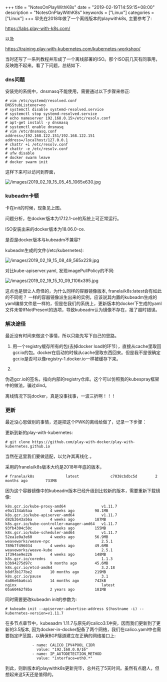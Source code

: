 +++
title = "NotesOnPlayWithK8s"
date = "2019-02-19T14:59:15+08:00"
description = "NotesOnPlayWithK8s"
keywords = ["Linux"]
categories = ["Linux"]
+++
早先在2018年做了一个离线版本的playwithk8s, 主要参考了:    

https://labs.play-with-k8s.com/   

以及    

https://training.play-with-kubernetes.com/kubernetes-workshop/    

当时还写了一系列教程并形成了一个离线部署的ISO。那个ISO前几天有同事用，反映跑不起来。看了下问题，总结如下.    

### dns问题
安装完的系统中，dnsmasq不能使用，需要通过以下步骤来修正:    

```
# vim /etc/systemd/resolved.conf
DNSStubListener=no
# systemctl disable systemd-resolved.service
# systemctl stop systemd-resolved.service
# echo nameserver 192.168.0.15>/etc/resolv.conf
# apt-get install -y dnsmasq
# systemctl enable dnsmasq
# vim /etc/dnsmasq.conf
address=/192.168.122.151/192.168.122.151
address=/localhost/127.0.0.1
# chattr +i /etc/resolv.conf
# chattr -e /etc/resolv.conf
# ufw disable
# docker swarm leave
# docker swarm init
```
这样下来可以访问到界面，    

![/images/2019_02_19_15_05_45_1065x630.jpg](/images/2019_02_19_15_05_45_1065x630.jpg)

### kubeadm卡顿
卡在init的时候，现象见上图。   

问题分析，在docker版本为17.12.1-ce的系统上可正常运行。     

ISO安装出来的docker版本为18.06.0-ce.    

是否是docker版本与kubeadm不兼容?    

kubeadm生成的文件(/etc/kubernetes):     

![/images/2019_02_19_15_08_49_565x229.jpg](/images/2019_02_19_15_08_49_565x229.jpg)


对比kube-apiserver.yaml, 发现imagePullPolicy的不同:    

![/images/2019_02_19_15_10_09_1106x395.jpg](/images/2019_02_19_15_10_09_1106x395.jpg)

这点也是很让人奇怪的，为什么同样的容器镜像版本,
franela/k8s:latest会有如此的不同呢？
一样的容器镜像派生出来的实例，应该说其内置的kubeadm生成的yaml编排文件是一样的，但是在我们的系统上，更新版本的docker下生成的yaml文件未带IfNotPresent的选项，导致kubeadm认为镜像不存在，报了超时错误。     


### 解决途径
最近没有时间来做这个事情，所以只能先写下自己的思路。    

1. 用一个registry缓存所有的包(去掉docker
   load的环节），直接从cache里取回gcr.io的包。docker在启动的时候从cache里取东西回来。但是我不是很确定gcr.io是否可以像registry-1.docker.io一样被缓存下来。    

2.
伪造gcr.io的签名，指向内部的registry仓库。这个可以仿照我的kubespray框架中的做法，骗过dind。    


离线情况下玩docker，真是没事找事，一波三折啊！！！     

### 更新
最近没心思做别的事情，还是把这个PWK的离线给做了，记录一下步骤：    

更新到新的play-with-kubernetes:    

```
# git clone https://github.com/play-with-docker/play-with-kubernetes.github.io
```
当然在这里我们要做适配，以允许其离线化 。    

采用的franela/k8s版本大约是2018年年底的版本，    

```
# franela/k8s              latest              c7038cbdbc5d        2 months ago        733MB
```
因为这个容器镜像中的kubeadm版本已经升级到比较新的版本，需要重新下载镜像:    

```
k8s.gcr.io/kube-proxy-amd64                v1.11.7             e9a1134ab5aa        4 weeks ago         98.1MB
k8s.gcr.io/kube-apiserver-amd64            v1.11.7             d82b2643a56a        4 weeks ago         187MB
k8s.gcr.io/kube-controller-manager-amd64   v1.11.7             93fb4304c50c        4 weeks ago         155MB
k8s.gcr.io/kube-scheduler-amd64            v1.11.7             52ea1e0a3e60        4 weeks ago         56.9MB
weaveworks/weave-npc                       2.5.1               789b7f496034        4 weeks ago         49.6MB
weaveworks/weave-kube                      2.5.1               1f394ae9e226        4 weeks ago         148MB
k8s.gcr.io/coredns                         1.1.3               b3b94275d97c        9 months ago        45.6MB
k8s.gcr.io/etcd-amd64                      3.2.18              b8df3b177be2        10 months ago       219MB
k8s.gcr.io/pause                           3.1                 da86e6ba6ca1        14 months ago       742kB
nginx                                      latest              05a60462f8ba        2 years ago         181MB
```
同时需要更改kubeadm init的参数为:    

```
# kubeadm init --apiserver-advertise-address $(hostname -i) --kubernetes-version=v1.11.7
```
在多节点章节中，kubeaadm
1.11.7与原先的calico3.1冲突，因而我们更新到了更新的3.5版本,
因为docker-in-docker配备了两个网络，我们在calico.yaml中也需要指定IP范围，以确保BGP隧道建立在正确的网络接口上:   

```
            - name: CALICO_IPV4POOL_CIDR
              value: "192.168.0.0/16"
            - name: IP_AUTODETECTION_METHOD
              value: "interface=eth0.*"

```

到此，则新版本的playwithk8s更新完毕，总共花了5天时间。虽然有点磨人，但想起来这5天还是值得的。
